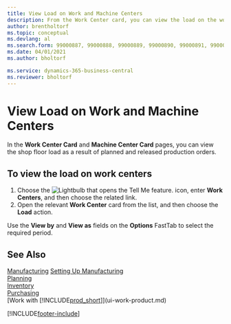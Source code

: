 ```yaml
---
title: View Load on Work and Machine Centers
description: From the Work Center card, you can view the load on the work centers as a result of released production orders.
author: brentholtorf
ms.topic: conceptual
ms.devlang: al
ms.search.form: 99000887, 99000888, 99000889, 99000890, 99000891, 99000892, 99000915, 99000916
ms.date: 04/01/2021
ms.author: bholtorf

ms.service: dynamics-365-business-central
ms.reviewer: bholtorf
---
```

# View Load on Work and Machine Centers

In the **Work Center Card** and **Machine Center Card** pages, you can view the shop floor load as a result of planned and released production orders.  

## To view the load on work centers

1. Choose the ![Lightbulb that opens the Tell Me feature.](media/ui-search/search_small.png "Tell me what you want to do") icon, enter **Work Centers**, and then choose the related link.  
2. Open the relevant **Work Center** card from the list, and then choose the **Load** action.  

Use the **View by** and **View as** fields on the **Options** FastTab to select the required period.  

## See Also  
[Manufacturing](production-manage-manufacturing.md)
[Setting Up Manufacturing](production-configure-production-processes.md)  
[Planning](production-planning.md)  
[Inventory](inventory-manage-inventory.md)  
[Purchasing](purchasing-manage-purchasing.md)  
[Work with [!INCLUDE[prod_short](includes/prod_short.md)]](ui-work-product.md)


[!INCLUDE[footer-include](includes/footer-banner.md)]
